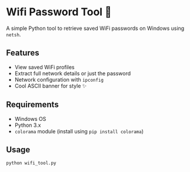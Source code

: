 # Wifi Password Tool 🔐

A simple Python tool to retrieve saved WiFi passwords on Windows using `netsh`.

## Features
- View saved WiFi profiles
- Extract full network details or just the password
- Network configuration with `ipconfig`
- Cool ASCII banner for style ✨

## Requirements
- Windows OS
- Python 3.x
- `colorama` module (install using `pip install colorama`)

## Usage
```bash
python wifi_tool.py
